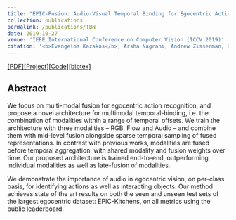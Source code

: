 ```yaml
---
title: "EPIC-Fusion: Audio-Visual Temporal Binding for Egocentric Action Recognition"
collection: publications
permalink: /publications/TBN
date: 2019-10-27
venue: 'IEEE International Conference on Computer Vision (ICCV 2019)'
citation: '<b>Evangelos Kazakos</b>, Arsha Nagrani, Andrew Zisserman, Dima Damen. <i>Proceedings of the IEEE International Conference on Computer Vision</i>. <b>ICCV 2019</b>.'
---
```

[[PDF]](http://openaccess.thecvf.com/content_ICCV_2019/papers/Kazakos_EPIC-Fusion_Audio-Visual_Temporal_Binding_for_Egocentric_Action_Recognition_ICCV_2019_paper.pdf)[[Project]](http://ekazakos.github.io/TBN/)[[Code]](https://github.com/ekazakos/temporal-binding-network)[[bibtex]](http://ekazakos.github.io/files/tbn.bib)

## Abstract
We focus on multi-modal fusion for egocentric action recognition, and propose a 
novel architecture for multimodal temporal-binding, i.e. the combination of 
modalities within a range of temporal offsets. We train the architecture with 
three modalities – RGB, Flow and Audio – and combine them with mid-level 
fusion alongside sparse temporal sampling of fused representations. In contrast 
with previous works, modalities are fused before temporal aggregation, with 
shared modality and fusion weights over time. Our proposed architecture is 
trained end-to-end, outperforming individual modalities as well as late-fusion 
of modalities.

We demonstrate the importance of audio in egocentric vision, on per-class basis, 
for identifying actions as well as interacting objects. Our method achieves 
state of the art results on both the seen and unseen test sets of the largest 
egocentric dataset: EPIC-Kitchens, on all metrics using the public leaderboard.
